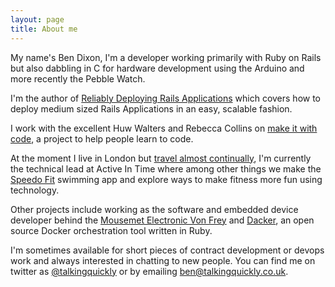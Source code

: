 ```yaml
---
layout: page
title: About me 
---
```


My name's Ben Dixon, I'm a developer working primarily with Ruby on
Rails but also dabbling in C for hardware development using the Arduino and
more recently the Pebble Watch.

I'm the author of <a href="https://leanpub.com/deploying_rails_applications"
target="_blank">Reliably Deploying Rails Applications</a> which covers how
to deploy medium sized Rails Applications in an easy, scalable fashion.

I work with the excellent Huw Walters and Rebecca Collins on <a href="http://www.makeitwithcode.com/" target="_blank">make it with code</a>, a project to help people learn to code.

At the moment I live in London but <a href="/travel/">travel almost continually</a>, I'm currently the technical lead at
Active In Time where among other things we make the <a
href="http://www.speedo.com/getspeedofit/getspeedofit_1/getspeedofitapp/gsfapplandingpage.html"
target="_blank">Speedo Fit</a> swimming
app and explore ways to make fitness more fun using technology.

Other projects include working as the software and embedded device developer behind the <a
href="http://www.mousemet.com/" target="_blank">Mousemet Electronic Von
Frey</a> and <a href="https://github.com/talkingquickly/dacker">Dacker</a>, an open source Docker orchestration tool written in Ruby.

I'm sometimes available for short pieces of contract development or
devops work and always interested in chatting to new
people. You can find me on twitter as <a
href="http://www.twitter.com/talkingquickly"
target="_blank">@talkingquickly</a> or by emailing
<a href="mailto:ben@talkingquickly.co.uk" >ben@talkingquickly.co.uk</a>.
